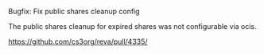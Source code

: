 Bugfix: Fix public shares cleanup config

The public shares cleanup for expired shares was not configurable via ocis.

https://github.com/cs3org/reva/pull/4335/
